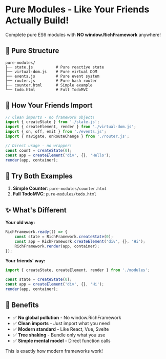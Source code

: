 # Pure Modules - Like Your Friends Actually Build!

Complete pure ES6 modules with **NO window.RichFramework** anywhere!

## 📁 Pure Structure
```
pure-modules/
├── state.js          # Pure reactive state
├── virtual-dom.js    # Pure virtual DOM  
├── events.js         # Pure event system
├── router.js         # Pure hash router
├── counter.html      # Simple example
└── todo.html         # Full TodoMVC
```

## 🎯 How Your Friends Import

```javascript
// Clean imports - no framework object!
import { createState } from './state.js';
import { createElement, render } from './virtual-dom.js';
import { on, off, emit } from './events.js';
import { navigate, onRouteChange } from './router.js';

// Direct usage - no wrapper!
const count = createState(0);
const app = createElement('div', {}, 'Hello');
render(app, container);
```

## 🧪 Try Both Examples

1. **Simple Counter**: `pure-modules/counter.html`
2. **Full TodoMVC**: `pure-modules/todo.html`

## ✨ What's Different

**Your old way:**
```javascript
RichFramework.ready(() => {
    const state = RichFramework.createState(0);
    const app = RichFramework.createElement('div', {}, 'Hi');
    RichFramework.render(app, container);
});
```

**Your friends' way:**
```javascript
import { createState, createElement, render } from './modules';

const state = createState(0);
const app = createElement('div', {}, 'Hi');  
render(app, container);
```

## 🎉 Benefits

- ✅ **No global pollution** - No window.RichFramework
- ✅ **Clean imports** - Just import what you need
- ✅ **Modern standard** - Like React, Vue, Svelte
- ✅ **Tree shaking** - Bundle only what you use
- ✅ **Simple mental model** - Direct function calls

This is exactly how modern frameworks work!

